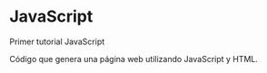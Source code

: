 # JavaScript
Primer tutorial JavaScript

Código que genera una página web utilizando JavaScript y HTML.

